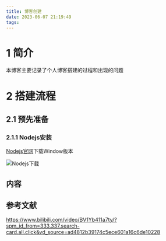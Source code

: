```yaml
---
title: 博客创建
date: 2023-06-07 21:19:49
tags: 
---
```

# 1 简介

本博客主要记录了个人博客搭建的过程和出现的问题

# 2 搭建流程

## 2.1 预先准备

### 2.1.1 Nodejs安装

[Nodejs官网](https://nodejs.org/en/download)下载Window版本

![Nodejs下载](D:\software\blog\source\_posts\博客创建\img\Nodejs下载.png)



内容
---

## 参考文献
https://www.bilibili.com/video/BV1Yb411a7ty/?spm_id_from=333.337.search-card.all.click&vd_source=ad4812b39174c5ece601a16c6de10228
